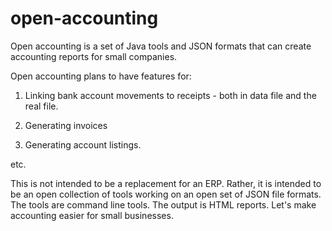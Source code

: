# open-accounting

Open accounting is a set of Java tools and JSON formats that can create accounting reports for small companies.

Open accounting plans to have features for:


1) Linking bank account movements to receipts - both in data file and the real file.

2) Generating invoices

3) Generating account listings.


etc.


This is not intended to be a replacement for an ERP. Rather, it is intended to be an open collection of tools
working on an open set of JSON file formats. The tools are command line tools. The output is HTML reports.
Let's make accounting easier for small businesses.


